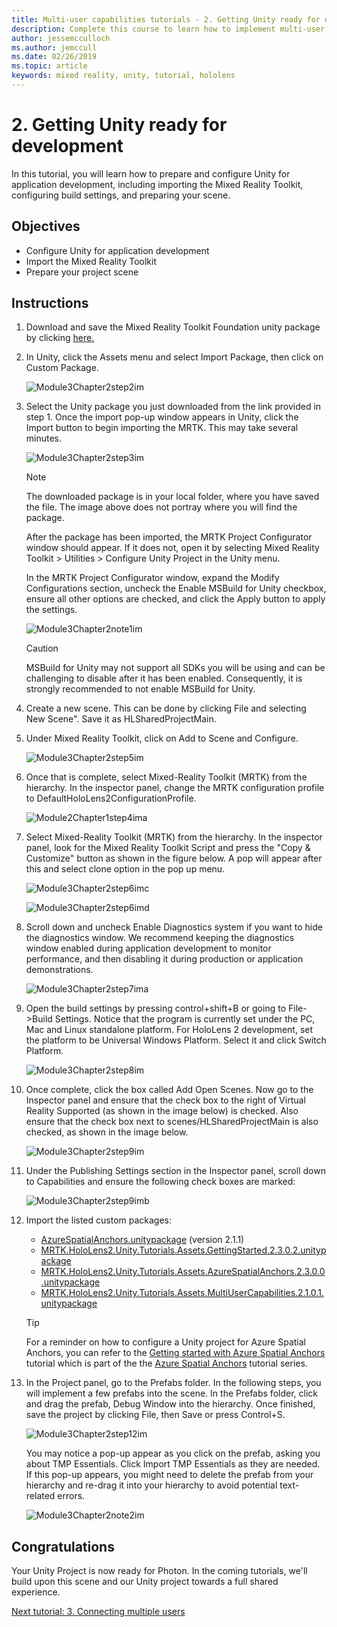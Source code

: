 ```yaml
---
title: Multi-user capabilities tutorials - 2. Getting Unity ready for development 
description: Complete this course to learn how to implement multi-user shared experiences within a HoloLens 2 application.
author: jessemcculloch
ms.author: jemccull
ms.date: 02/26/2019
ms.topic: article
keywords: mixed reality, unity, tutorial, hololens
---
```


# 2. Getting Unity ready for development

In this tutorial, you will learn how to prepare and configure Unity for application development, including importing the Mixed Reality Toolkit, configuring build settings, and preparing your scene.

## Objectives

* Configure Unity for application development
* Import the Mixed Reality Toolkit
* Prepare your project scene

## Instructions

1. Download and save the Mixed Reality Toolkit Foundation unity package by clicking [here.](https://github.com/microsoft/MixedRealityToolkit-Unity/releases/download/v2.3.0/Microsoft.MixedReality.Toolkit.Unity.Foundation.2.3.0.unitypackage)

2. In Unity, click the Assets menu and select Import Package, then click on Custom Package.

    ![Module3Chapter2step2im](images/module3chapter2step2im.PNG)

3. Select the Unity package you just downloaded from the link provided in step 1. Once the import pop-up window appears in Unity, click the Import button to begin importing the MRTK. This may take several minutes.

    ![Module3Chapter2step3im](images/module3chapter2step3im.PNG)

    >[!NOTE]
    >The downloaded package is in your local folder, where you have saved the file. The image above does not portray where you will find the package.

    After the package has been imported, the MRTK Project Configurator window should appear. If it does not, open it by selecting Mixed Reality Toolkit > Utilities > Configure Unity Project in the Unity menu.

    In the MRTK Project Configurator window, expand the Modify Configurations section, uncheck the Enable MSBuild for Unity checkbox, ensure all other options are checked, and click the Apply button to apply the settings.

    ![Module3Chapter2note1im](images/module3chapter2note1im-missing01.png)

    > [!CAUTION]
    > MSBuild for Unity may not support all SDKs you will be using and can be challenging to disable after it has been enabled. Consequently, it is strongly recommended to not enable MSBuild for Unity.
    
4. Create a new scene. This can be done by clicking File and selecting New Scene". Save it as HLSharedProjectMain.

5. Under Mixed Reality Toolkit, click on Add to Scene and Configure.

    ![Module3Chapter2step5im](images/module3chapter2step5im.PNG)

6. Once that is complete, select Mixed-Reality Toolkit (MRTK) from the hierarchy. In the inspector panel, change the MRTK configuration profile to DefaultHoloLens2ConfigurationProfile.

    ![Module2Chapter1step4ima](images/Module2Chapter1step4ima-missing01.png)

7. Select Mixed-Reality Toolkit (MRTK) from the  hierarchy. In the inspector panel, look for the Mixed Reality Toolkit Script and press the "Copy & Customize" button  as shown in the figure below.  A pop will appear after this and select clone option in the pop up menu.

    ![Module3Chapter2step6imc](images/module3chapter2step6imc.PNG)

    ![Module3Chapter2step6imd](images/module3chapter2step6imd.PNG)

8. Scroll down and uncheck Enable Diagnostics system if you want to hide the diagnostics window. We recommend keeping the diagnostics window enabled during application development to monitor performance, and then disabling it during production or application demonstrations. 

    ![Module3Chapter2step7ima](images/module3chapter2step7ima.PNG)

9. Open the build settings by pressing control+shift+B or going to File->Build Settings. Notice that the program is currently set under the PC, Mac and Linux standalone platform. For HoloLens 2 development, set the platform to be Universal Windows Platform. Select it and click Switch Platform.

    ![Module3Chapter2step8im](images/module3chapter2step8im.PNG)

10. Once complete, click the box called Add Open Scenes. Now go to the Inspector panel and ensure that the check box to the right of Virtual Reality Supported (as shown in the image below) is checked. Also ensure that the check box next to scenes/HLSharedProjectMain is also checked, as shown in the image below.

    ![Module3Chapter2step9im](images/module3chapter2step9im.PNG)

11. Under the Publishing Settings section in the Inspector panel, scroll down to Capabilities and ensure the following check boxes are marked:

    ![Module3Chapter2step9imb](images/module3chapter2step9imb.PNG)

12. Import the listed custom packages:

    * [AzureSpatialAnchors.unitypackage](https://github.com/Azure/azure-spatial-anchors-samples/releases/download/v2.1.1/AzureSpatialAnchors.unitypackage) (version 2.1.1)
    * [MRTK.HoloLens2.Unity.Tutorials.Assets.GettingStarted.2.3.0.2.unitypackage](https://github.com/microsoft/MixedRealityLearning/releases/download/getting-started-v2.3.0.2/MRTK.HoloLens2.Unity.Tutorials.Assets.GettingStarted.2.3.0.2.unitypackage)
    * [MRTK.HoloLens2.Unity.Tutorials.Assets.AzureSpatialAnchors.2.3.0.0.unitypackage](https://github.com/microsoft/MixedRealityLearning/releases/download/azure-spatial-anchors-v2.3.0.0/MRTK.HoloLens2.Unity.Tutorials.Assets.AzureSpatialAnchors.2.3.0.0.unitypackage)
    * [MRTK.HoloLens2.Unity.Tutorials.Assets.MultiUserCapabilities.2.1.0.1.unitypackage](https://github.com/microsoft/MixedRealityLearning/releases/download/multi-user-capabilities-v2.1.0.1/MRTK.HoloLens2.Unity.Tutorials.Assets.MultiUserCapabilities.2.1.0.1.unitypackage)

    >[!TIP]
    >For a reminder on how to configure a Unity project for Azure Spatial Anchors, you can refer to the [Getting started with Azure Spatial Anchors](https://docs.microsoft.com/windows/mixed-reality/mrlearning-asa-ch1) tutorial which is part of the the [Azure Spatial Anchors](https://docs.microsoft.com/windows/mixed-reality/mrlearning-asa-ch1) tutorial series.


13. In the Project panel, go to the Prefabs folder. In the following steps, you will implement a few prefabs into the scene. In the Prefabs folder, click and drag the prefab, Debug Window into the hierarchy. Once finished, save the project by clicking File, then Save or press Control+S.

    ![Module3Chapter2step12im](images/module3chapter2step12im.PNG)

    You may notice a pop-up appear as you click on the prefab, asking you about TMP Essentials. Click Import TMP Essentials as they are needed. If this pop-up appears, you might need to delete the prefab from your hierarchy and re-drag it into your hierarchy to avoid potential text-related errors.

    ![Module3Chapter2note2im](images/module3chapter2note2im.PNG)

## Congratulations

Your Unity Project is now ready for Photon. In the coming tutorials, we'll build upon this scene and our Unity project towards a full shared experience.

[Next tutorial: 3. Connecting multiple users](mrlearning-sharing(photon)-ch3.md)
